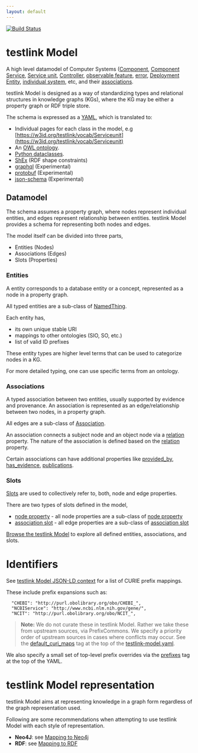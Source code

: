 ```yaml
---
layout: default
---
```


[![Build Status](https://travis-ci.org/testlink/testlink-model.svg?branch=main)](https://travis-ci.org/testlink/testlink-model)

# testlink Model

A high level datamodel of Computer Systems ([Component](docs/Component), [Component Service](docs/Componentservice), [Service unit](docs/Serviceunit), [Controller](docs/Controller), [observable feature](docs/ObservableFeature), [error](docs/Error), [Deployment Entity](docs/DeploymentEntity), [individual system](docs/IndividualSystem), etc, and their [associations](docs/Association).

testlink Model is designed as a way of standardizing types and relational structures in knowledge graphs (KGs), 
where the KG may be either a property graph or RDF triple store.

The schema is expressed as a [YAML](https://github.com/csolink/testlink-model/blob/main/testlink-model.yaml), which is translated to:

 * Individual pages for each class in the model, e.g [https://w3id.org/testlink/vocab/Serviceunit](https://w3id.org/testlink/vocab/Serviceunit)
 * An [OWL ontology](testlink-model.owl).
 * [Python dataclasses](testlink/model.py).
 * [ShEx](testlink-model.shex) (RDF shape constraints)
 * [graphql](testlink-model.graphql) (Experimental)
 * [protobuf](testlink-model.proto) (Experimental)
 * [json-schema](json-schema/testlink-model.json) (Experimental) 


## Datamodel

The schema assumes a property graph, where nodes represent individual entities, and edges represent relationship 
between entities. testlink Model provides a schema for representing both nodes and edges.


The model itself can be divided into three parts,
* Entities (Nodes)
* Associations (Edges)
* Slots (Properties)


### Entities

A entity corresponds to a database entity or a concept, represented as a node in a property graph.

All typed entities are a sub-class of [NamedThing](docs/NamedThing).
 

Each entity has,
- its own unique stable URI
- mappings to other ontologies (SIO, SO, etc.)
- list of valid ID prefixes

These entity types are higher level terms that can be used to categorize nodes in a KG. 

For more detailed typing, one can use specific terms from an ontology.


### Associations

A typed association between two entities, usually supported by evidence and provenance. 
An association is represented as an edge/relationship between two nodes, in a property graph.

All edges are a sub-class of [Association](docs/Association).

An association connects a subject node and an object node via a [relation](docs/relation) property.
The nature of the association is defined based on the [relation](docs/relation) property.

Certain associations can have additional properties like [provided_by](docs/provided_by), 
[has_evidence](docs/has_evidence), [publications](docs/publications).


### Slots

[Slots](docs#slots) are used to collectively refer to, both, node and edge properties.

There are two types of slots defined in the model,
- [node property](docs/node_property) - all node properties are a sub-class of [node property](docs/node_property)
- [association slot](docs/association_slot) - all edge properties are a sub-class of [association slot](docs/association_slot)


[Browse the testlink Model](docs/) to explore all defined entities, associations, and slots.


# Identifiers

See [testlink Model JSON-LD context](context.jsonld) for a list of CURIE prefix mappings.

These include prefix expansions such as:

      "CHEBI": "http://purl.obolibrary.org/obo/CHEBI_",
      "NCBIService": "http://www.ncbi.nlm.nih.gov/gene/",
      "NCIT": "http://purl.obolibrary.org/obo/NCIT_",


> **Note:** We do not curate these in testlink Model. Rather we take these from upstream sources, 
via PrefixCommons. We specify a priority order of upstream sources in cases where conflicts may occur. 
See the [default_curi_maps](https://biolink.github.io/biolinkml/docs/default_curi_maps) tag at the 
top of the [testlink-model.yaml](testlink-model.yaml). 

We also specify a small set of top-level prefix overrides via the [prefixes](https://biolink.github.io/biolinkml/docs/prefixes) 
tag at the top of the YAML.


# testlink Model representation

testlink Model aims at representing knowledge in a graph form regardless of the graph representation used.

Following are some recommendations when attempting to use testlink Model with each style of representation. 

- **Neo4J**: see [Mapping to Neo4j](about/mapping-neo4j)
- **RDF**: see [Mapping to RDF](about/mapping-rdf)
